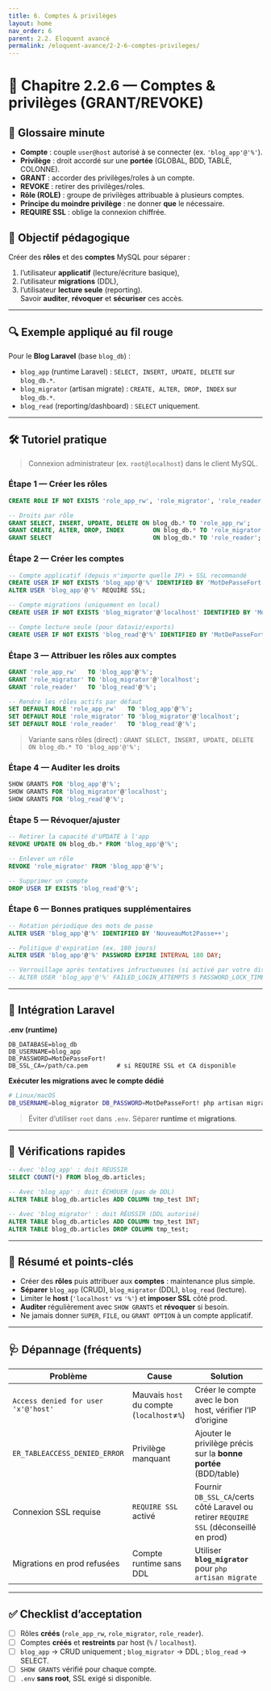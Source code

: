 ```yaml
---
title: 6. Comptes & privilèges
layout: home
nav_order: 6
parent: 2.2. Eloquent avancé
permalink: /eloquent-avance/2-2-6-comptes-privileges/
---
```


# 📘 Chapitre 2.2.6 — Comptes & privilèges (GRANT/REVOKE)

## 📒 Glossaire minute
- **Compte** : couple `user@host` autorisé à se connecter (ex. `'blog_app'@'%'`).
- **Privilège** : droit accordé sur une **portée** (GLOBAL, BDD, TABLE, COLONNE).
- **GRANT** : accorder des privilèges/roles à un compte.
- **REVOKE** : retirer des privilèges/roles.
- **Rôle (ROLE)** : groupe de privilèges attribuable à plusieurs comptes.
- **Principe du moindre privilège** : ne donner **que** le nécessaire.
- **REQUIRE SSL** : oblige la connexion chiffrée.

## 🎯 Objectif pédagogique
Créer des **rôles** et des **comptes** MySQL pour séparer :
1) l’utilisateur **applicatif** (lecture/écriture basique),  
2) l’utilisateur **migrations** (DDL),  
3) l’utilisateur **lecture seule** (reporting).  
Savoir **auditer**, **révoquer** et **sécuriser** ces accès.

---

## 🔍 Exemple appliqué au fil rouge
Pour le **Blog Laravel** (base `blog_db`) :
- `blog_app` (runtime Laravel) : `SELECT, INSERT, UPDATE, DELETE` sur `blog_db.*`.
- `blog_migrator` (artisan migrate) : `CREATE, ALTER, DROP, INDEX` sur `blog_db.*`.
- `blog_read` (reporting/dashboard) : `SELECT` uniquement.

---

## 🛠 Tutoriel pratique

> Connexion administrateur (ex. `root@localhost`) dans le client MySQL.

### Étape 1 — Créer les **rôles**
```sql
CREATE ROLE IF NOT EXISTS 'role_app_rw', 'role_migrator', 'role_reader';

-- Droits par rôle
GRANT SELECT, INSERT, UPDATE, DELETE ON blog_db.* TO 'role_app_rw';
GRANT CREATE, ALTER, DROP, INDEX        ON blog_db.* TO 'role_migrator';
GRANT SELECT                            ON blog_db.* TO 'role_reader';
````

### Étape 2 — Créer les **comptes**

```sql
-- Compte applicatif (depuis n'importe quelle IP) + SSL recommandé
CREATE USER IF NOT EXISTS 'blog_app'@'%' IDENTIFIED BY 'MotDePasseFort!';
ALTER USER 'blog_app'@'%' REQUIRE SSL;

-- Compte migrations (uniquement en local)
CREATE USER IF NOT EXISTS 'blog_migrator'@'localhost' IDENTIFIED BY 'MotDePasseFort!';

-- Compte lecture seule (pour dataviz/exports)
CREATE USER IF NOT EXISTS 'blog_read'@'%' IDENTIFIED BY 'MotDePasseFort!';
```

### Étape 3 — Attribuer les **rôles** aux comptes

```sql
GRANT 'role_app_rw'   TO 'blog_app'@'%';
GRANT 'role_migrator' TO 'blog_migrator'@'localhost';
GRANT 'role_reader'   TO 'blog_read'@'%';

-- Rendre les rôles actifs par défaut
SET DEFAULT ROLE 'role_app_rw'   TO 'blog_app'@'%';
SET DEFAULT ROLE 'role_migrator' TO 'blog_migrator'@'localhost';
SET DEFAULT ROLE 'role_reader'   TO 'blog_read'@'%';
```

> Variante sans rôles (direct) :
> `GRANT SELECT, INSERT, UPDATE, DELETE ON blog_db.* TO 'blog_app'@'%';`

### Étape 4 — Auditer les droits

```sql
SHOW GRANTS FOR 'blog_app'@'%';
SHOW GRANTS FOR 'blog_migrator'@'localhost';
SHOW GRANTS FOR 'blog_read'@'%';
```

### Étape 5 — Révoquer/ajuster

```sql
-- Retirer la capacité d'UPDATE à l'app
REVOKE UPDATE ON blog_db.* FROM 'blog_app'@'%';

-- Enlever un rôle
REVOKE 'role_migrator' FROM 'blog_app'@'%';

-- Supprimer un compte
DROP USER IF EXISTS 'blog_read'@'%';
```

### Étape 6 — Bonnes pratiques supplémentaires

```sql
-- Rotation périodique des mots de passe
ALTER USER 'blog_app'@'%' IDENTIFIED BY 'NouveauMot2Passe++';

-- Politique d'expiration (ex. 180 jours)
ALTER USER 'blog_app'@'%' PASSWORD EXPIRE INTERVAL 180 DAY;

-- Verrouillage après tentatives infructueuses (si activé par votre distribution)
-- ALTER USER 'blog_app'@'%' FAILED_LOGIN_ATTEMPTS 5 PASSWORD_LOCK_TIME 2;
```

---

## 🔧 Intégration Laravel

**.env (runtime)**

```env
DB_DATABASE=blog_db
DB_USERNAME=blog_app
DB_PASSWORD=MotDePasseFort!
DB_SSL_CA=/path/ca.pem        # si REQUIRE SSL et CA disponible
```

**Exécuter les migrations avec le compte dédié**

```bash
# Linux/macOS
DB_USERNAME=blog_migrator DB_PASSWORD=MotDePasseFort! php artisan migrate --force
```

> Éviter d’utiliser `root` dans `.env`. Séparer **runtime** et **migrations**.

---

## 🧪 Vérifications rapides

```sql
-- Avec 'blog_app' : doit RÉUSSIR
SELECT COUNT(*) FROM blog_db.articles;

-- Avec 'blog_app' : doit ÉCHOUER (pas de DDL)
ALTER TABLE blog_db.articles ADD COLUMN tmp_test INT;

-- Avec 'blog_migrator' : doit RÉUSSIR (DDL autorisé)
ALTER TABLE blog_db.articles ADD COLUMN tmp_test INT;
ALTER TABLE blog_db.articles DROP COLUMN tmp_test;
```

---

## 🧾 Résumé et points-clés

* Créer des **rôles** puis attribuer aux **comptes** : maintenance plus simple.
* **Séparer** `blog_app` (CRUD), `blog_migrator` (DDL), `blog_read` (lecture).
* Limiter le **host** (`'localhost'` vs `'%'`) et **imposer SSL** côté prod.
* **Auditer** régulièrement avec `SHOW GRANTS` et **révoquer** si besoin.
* Ne jamais donner `SUPER`, `FILE`, ou `GRANT OPTION` à un compte applicatif.

---

## 🩺 Dépannage (fréquents)

| Problème                            | Cause                                      | Solution                                                                              |
| ----------------------------------- | ------------------------------------------ | ------------------------------------------------------------------------------------- |
| `Access denied for user 'x'@'host'` | Mauvais `host` du compte (`localhost`≠`%`) | Créer le compte avec le bon host, vérifier l’IP d’origine                             |
| `ER_TABLEACCESS_DENIED_ERROR`       | Privilège manquant                         | Ajouter le privilège précis sur la **bonne portée** (BDD/table)                       |
| Connexion SSL requise               | `REQUIRE SSL` activé                       | Fournir `DB_SSL_CA`/certs côté Laravel ou retirer `REQUIRE SSL` (déconseillé en prod) |
| Migrations en prod refusées         | Compte runtime sans DDL                    | Utiliser **`blog_migrator`** pour `php artisan migrate`                               |

---

## ✅ Checklist d’acceptation

* [ ] Rôles **créés** (`role_app_rw`, `role_migrator`, `role_reader`).
* [ ] Comptes **créés** et **restreints** par host (`%` / `localhost`).
* [ ] `blog_app` → CRUD uniquement ; `blog_migrator` → DDL ; `blog_read` → SELECT.
* [ ] `SHOW GRANTS` vérifié pour chaque compte.
* [ ] `.env` **sans root**, SSL exigé si disponible.

